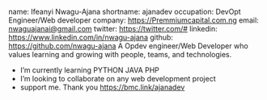 name: Ifeanyi Nwagu-Ajana
shortname: ajanadev
occupation: DevOpt Engineer/Web developer
company: https://Premmiumcapital.com.ng
email: nwaguajanai@gmail.com
twitter: https://twitter.com/#
linkedin: https://www.linkedin.com/in/nwagu-ajana
github: https://github.com/nwagu-ajana
A Opdev engineer/Web Developer who values learning and growing with people, teams, and technologies.
- I’m currently learning PYTHON JAVA PHP
- I’m looking to collaborate on any web development project
- support me. Thank you https://bmc.link/ajanadev

<!---
Nwagu-Ajana/Nwagu-Ajana is a ✨ special ✨ repository because its `README.md` (this file) appears on your GitHub profile.
You can click the Preview link to take a look at your changes.
--->
